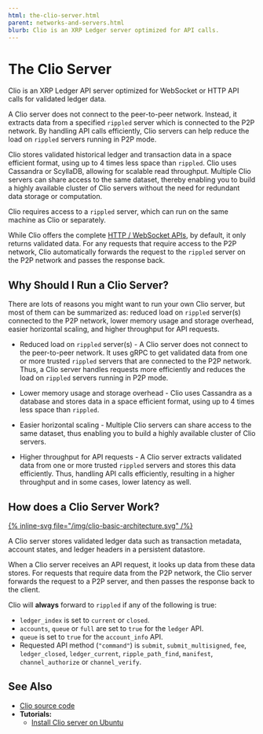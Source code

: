 ```yaml
---
html: the-clio-server.html
parent: networks-and-servers.html
blurb: Clio is an XRP Ledger server optimized for API calls.
---
```

# The Clio Server

Clio is an XRP Ledger API server optimized for WebSocket or HTTP API calls for validated ledger data.

A Clio server does not connect to the peer-to-peer network. Instead, it extracts data from a specified `rippled` server which is connected to the P2P network. By handling API calls efficiently, Clio servers can help reduce the load on `rippled` servers running in P2P mode.

Clio stores validated historical ledger and transaction data in a space efficient format, using up to 4 times less space than `rippled`.  Clio uses Cassandra or ScyllaDB, allowing for scalable read throughput. Multiple Clio servers can share access to the same dataset, thereby enabling you to build a highly available cluster of Clio servers without the need for redundant data storage or computation.  

Clio requires access to a `rippled` server, which can run on the same machine as Clio or separately.

While Clio offers the complete [HTTP / WebSocket APIs](../../references/http-websocket-apis/index.md), by default, it only returns validated data. For any requests that require access to the P2P network, Clio automatically forwards the request to the `rippled` server on the P2P network and passes the response back.  

## Why Should I Run a Clio Server?

There are lots of reasons you might want to run your own Clio server, but most of them can be summarized as: reduced load on `rippled` server(s) connected to the P2P network, lower memory usage and storage overhead, easier horizontal scaling, and higher throughput for API requests.   

* Reduced load on `rippled` server(s) - A Clio server does not connect to the peer-to-peer network. It uses gRPC to get validated data from one or more trusted `rippled` servers that are connected to the P2P network. Thus, a Clio server handles requests more efficiently and reduces the load on `rippled` servers running in P2P mode.

* Lower memory usage and storage overhead - Clio uses Cassandra as a database and stores data in a space efficient format, using up to 4 times less space than `rippled`.

* Easier horizontal scaling - Multiple Clio servers can share access to the same dataset, thus enabling you to build a highly available cluster of Clio servers.

* Higher throughput for API requests - A Clio server extracts validated data from one or more trusted `rippled` servers and stores this data efficiently. Thus, handling API calls efficiently, resulting in a higher throughput and in some cases, lower latency as well.


## How does a Clio Server Work?

[{% inline-svg file="/img/clio-basic-architecture.svg" /%}](/img/clio-basic-architecture.svg "Figure 1: How does a Clio server work?")

A Clio server stores validated ledger data such as transaction metadata, account states, and ledger headers in a persistent datastore.

When a Clio server receives an API request, it looks up data from these data stores. For requests that require data from the P2P network, the Clio server forwards the request to a P2P server, and then passes the response back to the client.

Clio will **always** forward to `rippled` if any of the following is true:

- `ledger_index` is set to `current` or `closed`.
- `accounts`, `queue` or `full` are set to `true` for the `ledger` API.
- `queue` is set to `true` for the `account_info` API.
- Requested API method (`"command"`) is `submit`, `submit_multisigned`, `fee`, `ledger_closed`, `ledger_current`, `ripple_path_find`, `manifest`, `channel_authorize` or `channel_verify`.

## See Also

- [Clio source code](https://github.com/XRPLF/clio)
- **Tutorials:**
    - [Install Clio server on Ubuntu](../../infrastructure/installation/install-clio-on-ubuntu.md)
